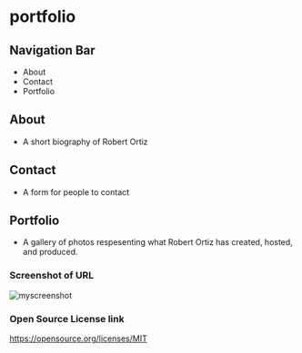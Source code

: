 # portfolio
## Navigation Bar
- About
- Contact
- Portfolio

## About
- A short biography of Robert Ortiz 

## Contact
- A form for people to contact

## Portfolio
- A gallery of photos respesenting what Robert Ortiz has created, hosted, and produced.

### Screenshot of URL
![myscreenshot](https://github.com/RobOrtiz/portfolio/assets/images/Screen-Shot-Portfolio.png)

### Open Source License link 
https://opensource.org/licenses/MIT
